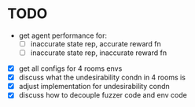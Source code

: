 # TODO

- get agent performance for:
  - [ ] inaccurate state rep, accurate reward fn
  - [ ] inaccurate state rep, inaccurate reward fn

- [x] get all configs for 4 rooms envs
- [x] discuss what the undesirability condn in 4 rooms is
- [x] adjust implementation for undesirability condn
- [x] discuss how to decouple fuzzer code and env code
